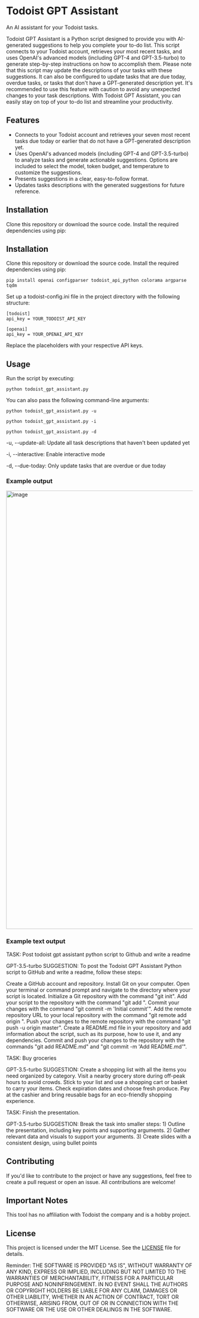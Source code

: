 # Todoist GPT Assistant

An AI assistant for your Todoist tasks.

Todoist GPT Assistant is a Python script designed to provide you with AI-generated suggestions to help you complete your to-do list. This script connects to your Todoist account, retrieves your most recent tasks, and uses OpenAI's advanced models (including GPT-4 and GPT-3.5-turbo) to generate step-by-step instructions on how to accomplish them. Please note that this script may update the descriptions of your tasks with these suggestions. It can also be configured to update tasks that are due today, overdue tasks, or tasks that don't have a GPT-generated description yet. It's recommended to use this feature with caution to avoid any unexpected changes to your task descriptions. With Todoist GPT Assistant, you can easily stay on top of your to-do list and streamline your productivity.

## Features

- Connects to your Todoist account and retrieves your seven most recent tasks due today or earlier that do not have a GPT-generated description yet.
- Uses OpenAI's advanced models (including GPT-4 and GPT-3.5-turbo) to analyze tasks and generate actionable suggestions. Options are included to select the model, token budget, and temperature to customize the suggestions.
- Presents suggestions in a clear, easy-to-follow format.
- Updates tasks descriptions with the generated suggestions for future reference.

## Installation

Clone this repository or download the source code.
Install the required dependencies using pip:

## Installation

Clone this repository or download the source code.
Install the required dependencies using pip:

```
pip install openai configparser todoist_api_python colorama argparse tqdm
```

Set up a todoist-config.ini file in the project directory with the following structure:

```
[todoist]
api_key = YOUR_TODOIST_API_KEY

[openai]
api_key = YOUR_OPENAI_API_KEY
```

Replace the placeholders with your respective API keys.

## Usage
Run the script by executing:

```
python todoist_gpt_assistant.py
```

You can also pass the following command-line arguments:

```
python todoist_gpt_assistant.py -u

python todoist_gpt_assistant.py -i

python todoist_gpt_assistant.py -d
```

-u, --update-all: Update all task descriptions that haven't been updated yet

-i, --interactive: Enable interactive mode

-d, --due-today: Only update tasks that are overdue or due today

### Example output
<img width="1184" alt="image" src="https://user-images.githubusercontent.com/3598417/233871374-ff9a2aa7-d63a-48df-b809-4098fb20b04e.png">


### Example text output

TASK: Post todoist gpt assistant python script to Github and write a readme

GPT-3.5-turbo SUGGESTION: To post the Todoist GPT Assistant Python script to GitHub and write a readme, follow these steps:

Create a GitHub account and repository.
Install Git on your computer.
Open your terminal or command prompt and navigate to the directory where your script is located.
Initialize a Git repository with the command "git init".
Add your script to the repository with the command "git add <filename>".
Commit your changes with the command "git commit -m 'Initial commit'".
Add the remote repository URL to your local repository with the command "git remote add origin <remote-repo-URL>".
Push your changes to the remote repository with the command "git push -u origin master".
Create a README.md file in your repository and add information about the script, such as its purpose, how to use it, and any dependencies.
Commit and push your changes to the repository with the commands "git add README.md" and "git commit -m 'Add README.md'".

TASK: Buy groceries

GPT-3.5-turbo SUGGESTION: Create a shopping list with all the items you need organized by category. Visit a nearby grocery store during off-peak hours to avoid crowds. Stick to your list and use a shopping cart or basket to carry your items. Check expiration dates and choose fresh produce. Pay at the cashier and bring reusable bags for an eco-friendly shopping experience.

TASK: Finish the presentation.

GPT-3.5-turbo SUGGESTION: Break the task into smaller steps: 1) Outline the presentation, including key points and supporting arguments. 2) Gather relevant data and visuals to support your arguments. 3) Create slides with a consistent design, using bullet points

## Contributing

If you'd like to contribute to the project or have any suggestions, feel free to create a pull request or open an issue. All contributions are welcome!

## Important Notes

This tool has no affiliation with Todoist the company and is a hobby project. 

## License

This project is licensed under the MIT License. See the [LICENSE](LICENSE) file for details.

Reminder:
THE SOFTWARE IS PROVIDED "AS IS", WITHOUT WARRANTY OF ANY KIND,
EXPRESS OR IMPLIED, INCLUDING BUT NOT LIMITED TO THE WARRANTIES OF
MERCHANTABILITY, FITNESS FOR A PARTICULAR PURPOSE AND
NONINFRINGEMENT. IN NO EVENT SHALL THE AUTHORS OR COPYRIGHT HOLDERS BE
LIABLE FOR ANY CLAIM, DAMAGES OR OTHER LIABILITY, WHETHER IN AN ACTION
OF CONTRACT, TORT OR OTHERWISE, ARISING FROM, OUT OF OR IN CONNECTION
WITH THE SOFTWARE OR THE USE OR OTHER DEALINGS IN THE SOFTWARE.
